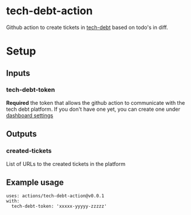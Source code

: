 # tech-debt-action
Github action to create tickets in [tech-debt](corgi.bltz.pw) based on todo's in diff.

# Setup

## Inputs

### tech-debt-token

**Required** the token that allows the github action to communicate with the tech debt platform. If you don't have one yet, you can create one under [dashboard settings](corgi.bltz.pw/dashboard/settings)

## Outputs

### created-tickets

List of URLs to the created tickets in the platform

## Example usage

```
uses: actions/tech-debt-action@v0.0.1
with:
  tech-debt-token: 'xxxxx-yyyyy-zzzzz'
```
